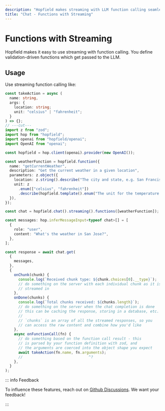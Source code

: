```yaml
---
description: "Hopfield makes streaming with LLM function calling seamless."
title: "Chat - Functions with Streaming"
---
```


# Functions with Streaming

Hopfield makes it easy to use streaming with function calling.
You define validation-driven functions which get passed to the LLM.

## Usage

Use streaming function calling like:

```ts twoslash
const takeAction = async (
  name: string,
  args: {
    location: string;
    unit: "celsius" | "fahrenheit";
  }
) => {};
// ---cut---
import z from "zod";
import hop from "hopfield";
import openai from "hopfield/openai";
import OpenAI from "openai";

const hopfield = hop.client(openai).provider(new OpenAI());

const weatherFunction = hopfield.function({
  name: "getCurrentWeather",
  description: "Get the current weather in a given location",
  parameters: z.object({
    location: z.string().describe("The city and state, e.g. San Francisco, CA"),
    unit: z
      .enum(["celsius", "fahrenheit"])
      .describe(hopfield.template().enum("The unit for the temperature.")),
  }),
});

const chat = hopfield.chat().streaming().functions([weatherFunction]);

const messages: hop.inferMessageInput<typeof chat>[] = [
  {
    role: "user",
    content: "What's the weather in San Jose?",
  },
];

const response = await chat.get(
  {
    messages,
  },
  {
    onChunk(chunk) {
      console.log(`Received chunk type: ${chunk.choices[0].__type}`);
      // do something on the server with each individual chunk as it is
      // streamed in
    },
    onDone(chunks) {
      console.log(`Total chunks received: ${chunks.length}`);
      // do something on the server when the chat completion is done
      // this can be caching the response, storing in a database, etc.
      //
      // `chunks` is an array of all the streamed responses, so you
      // can access the raw content and combine how you'd like
    },
    async onFunctionCall(fn) {
      // do something based on the function call result - this
      // is parsed by your function definition with zod, and
      // the arguments are coerced into the object shape you expect
      await takeAction(fn.name, fn.arguments);
      //                              ^?
    },
  }
);
```

::: info Feedback

To influence these features, reach out on
[Github Discussions](https://github.com/EnjoinHQ/hopfield/discussions).
We want your feedback!

:::
